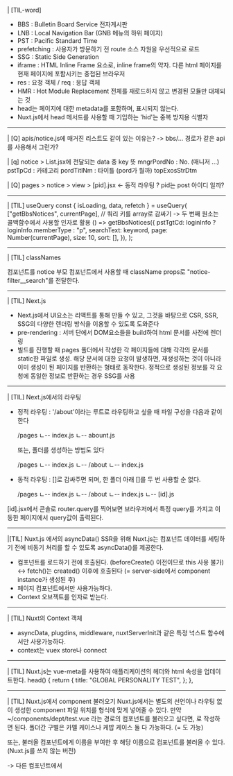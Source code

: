 | [TIL-word] 
* BBS : Bulletin Board Service 전자게시판
* LNB : Local Navigation Bar (GNB 메뉴의 하위 페이지)
* PST : Pacific Standard Time 
* prefetching : 사용자가 방문하기 전 route 소스 자원을 우선적으로 로드
* SSG : Static Side Generation
* iframe : HTML Inline Frame 요소로, inline frame의 약자. 다른 html 페이지를 현재 페이지에 포함시키는 중첩된 브라우저
* res : 요청 객체 / req : 응답 객체
* HMR : Hot Module Replacement 전체를 재로드하지 않고 변경된 모듈만 대체되는 것
* head는 페이지에 대한 metadata를 포함하며, 표시되지 않는다. 
* Nuxt.js에서 head 메서드를 사용할 때 기입하는 'hid'는 중복 방지용 식별자

---

| [Q] apis/notice.js에 매거진 리스트도 같이 있는 이유는? -> bbs/... 경로가 같은 api를 사용해서 그런가?

| [q] notice > List.jsx에 전달되는 data 중 key 뜻 
mngrPordNo : No. (매니저 ...) 
pstTpCd : 카테고리 
pordTitlNm : 타이틀 (pord가 뭘까)
topExosStrDtm 

| [Q] pages > notice > view > [pid].jsx <- 동적 라우팅 ?
pid는 post 아이디 일까?

---

| [TIL] useQuery 
const { isLoading, data, refetch } = useQuery(
["getBbsNotices", currentPage], // 쿼리 키를 array로 감싸기 -> 두 번째 원소는 콜백함수에서 사용할 인자로 활용
() =>
    getBbsNotices({
    pstTgtCd: loginInfo ? loginInfo.memberType : "p",
    searchText: keyword,
    page: Number(currentPage),
    size: 10,
    sort: [],
    }),
  );

---

| [TIL] classNames
<Search /> 컴포넌트를 notice 부모 컴포넌트에서 사용할 때 className props로 "notice-filter__search"를 전달한다.

---

| [TIL] Next.js 
* Next.js에서 UI요소는 리액트를 통해 만들 수 있고, 그것을 바탕으로 CSR, SSR, SSG의 다양한 렌더링 방식을 이용할 수 있도록 도와준다
* pre-rendering : 서버 단에서 DOM요소들을 build하여 html 문서를 사전에 렌더링
* 빌드를 진행할 때 pages 폴더에서 작성한 각 페이지들에 대해 각각의 문서를 static한 파일로 생성. 해당 문서에 대한 요청이 발생하면, 재생성하는 것이 아니라 이미 생성이 된 페이지를 반환하는 형태로 동작한다. 정적으로 생성된 정보를 각 요청에 동일한 정보로 반환하는 경우 SSG를 사용

---

| [TIL] Next.js에서의 라우팅
* 정적 라우팅 : '/about'이라는 루트로 라우팅하고 싶을 때 파일 구성을 다음과 같이 한다

  /pages
    ㄴ-- index.js
    ㄴ-- abount.js

  또는, 폴더를 생성하는 방법도 있다

  /pages
    ㄴ-- index.js
    ㄴ-- /about
          ㄴ-- index.js

* 동적 라우팅 : []로 감싸주면 되며, 한 폴더 아래 []를 두 번 사용할 순 없다.

  /pages
    ㄴ-- index.js
    ㄴ-- /about
          ㄴ-- index.js
          ㄴ-- [id].js

[id].jsx에서 콘솔로 router.query를 찍어보면 브라우저에서 특정 query를 가지고 이동한 페이지에서 query값이 출력된다.

---

|[TIL] Nuxt.js 에서의 asyncData()
SSR을 위해 Nuxt.js는 컴포넌트 데이터를 세팅하기 전에 비동기 처리를 할 수 있도록 asyncData()를 제공한다. 
* 컴포넌트를 로드하기 전에 호출된다. (beforeCreate() 이전이므로 this 사용 불가)
  <-> fetch()는 created() 이후에 호출된다 (= server-side에서 component instance가 생성된 후)
* 페이지 컴포넌트에서만 사용가능하다.
* Context 오브젝트를 인자로 받는다.

---

| [TIL] Nuxt의 Context 객체
* asyncData, plugdins, middleware, nuxtServerInit과 같은 특정 넉스트 함수에서만 사용가능하다.
* context는 vuex store나 connect

---

| [TIL] Nuxt.js는 vue-meta를 사용하여 애플리케이션의 헤더와 html 속성을 업데이트한다.
  head() {
    return {
      title: "GLOBAL PERSONALITY TEST",
    };
  },

---

| [TIL] Nuxt.js에서 component 불러오기
Nuxt.js에서는 별도의 선언이나 라우팅 없이 생성한 component 파일 위치를 형식에 맞게 넣어줄 수 있다.
만약 ~/components/dept/test.vue 라는 경로의 컴포넌트를 불러오고 싶다면, <dept-test><dept-test/>로 작성하면 된다.
폴더간 구별은 카멜 케이스나 케밥 케이스 둘 다 가능하다. (= <deptTest></deptTest>도 가능)

또는, 불러올 컴포넌트에게 이름을 부여한 후 해당 이름으로 컴포넌트를 불러올 수 있다. (Nuxt.js를 쓰지 않는 버전)
<template>
  <div>
    불러올 컴포넌트
  </div>
</template>
<script>
  export default {
    name: 'otherComp'
  }
</script>

-> 다른 컴포넌트에서 
<template>
  <div>
    <other-comp></other-comp>
  </div>
</template>
<script>
  import OtherComp from '~/components/.../.../other-comp.vue'
  export default {
    components: {OtherComp},
    layout: 'test'
  }
</script>

